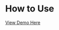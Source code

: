 # How to Use 
<a href="https://drive.google.com/file/d/1srkpCR18BL6zVn2ycHBntHJ1XPpa0DaP/view?usp=drive_link" target="blank">View Demo Here</a>


